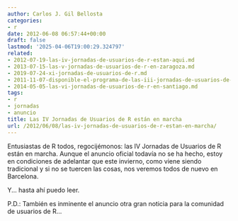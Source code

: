 ```yaml
---
author: Carlos J. Gil Bellosta
categories:
- r
date: 2012-06-08 06:57:44+00:00
draft: false
lastmod: '2025-04-06T19:00:29.324797'
related:
- 2012-07-19-las-iv-jornadas-de-usuarios-de-r-estan-aqui.md
- 2013-07-15-las-v-jornadas-de-usuarios-de-r-en-zaragoza.md
- 2019-07-24-xi-jornadas-de-usuarios-de-r.md
- 2011-11-07-disponible-el-programa-de-las-iii-jornadas-de-usuarios-de-r.md
- 2014-05-05-las-vi-jornadas-de-usuarios-de-r-en-santiago.md
tags:
- r
- jornadas
- anuncio
title: Las IV Jornadas de Usuarios de R están en marcha
url: /2012/06/08/las-iv-jornadas-de-usuarios-de-r-estan-en-marcha/
---
```


Entusiastas de R todos, regocijémonos: las IV Jornadas de Usuarios de R están en marcha. Aunque el anuncio oficial todavía no se ha hecho, estoy en condiciones de adelantar que este invierno, como viene siendo tradicional y si no se tuercen las cosas, nos veremos todos de nuevo en Barcelona.

Y... hasta ahí puedo leer.

P.D.: También es inminente el anuncio otra gran noticia para la comunidad de usuarios de R...